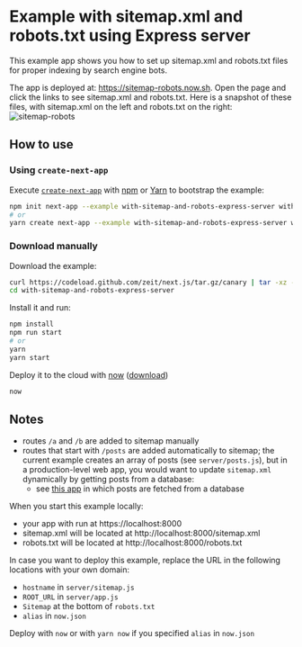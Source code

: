 # Example with sitemap.xml and robots.txt using Express server

This example app shows you how to set up sitemap.xml and robots.txt files for proper indexing by search engine bots.

The app is deployed at: https://sitemap-robots.now.sh. Open the page and click the links to see sitemap.xml and robots.txt. Here is a snapshot of these files, with sitemap.xml on the left and robots.txt on the right:
![sitemap-robots](https://user-images.githubusercontent.com/26158226/38786210-4d0c3f70-40db-11e8-8e44-b2c90cfd1b74.png)

## How to use

### Using `create-next-app`

Execute [`create-next-app`](https://github.com/zeit/next.js/tree/canary/packages/create-next-app) with [npm](https://docs.npmjs.com/cli/init) or [Yarn](https://yarnpkg.com/lang/en/docs/cli/create/) to bootstrap the example:

```bash
npm init next-app --example with-sitemap-and-robots-express-server with-sitemap-and-robots-express-server-app
# or
yarn create next-app --example with-sitemap-and-robots-express-server with-sitemap-and-robots-express-server-app
```

### Download manually

Download the example:

```bash
curl https://codeload.github.com/zeit/next.js/tar.gz/canary | tar -xz --strip=2 next.js-canary/examples/with-sitemap-and-robots-express-server
cd with-sitemap-and-robots-express-server
```

Install it and run:

```bash
npm install
npm run start
# or
yarn
yarn start
```

Deploy it to the cloud with [now](https://zeit.co/now) ([download](https://zeit.co/download))

```bash
now
```

## Notes

- routes `/a` and `/b` are added to sitemap manually
- routes that start with `/posts` are added automatically to sitemap; the current example creates an array of posts (see `server/posts.js`), but in a production-level web app, you would want to update `sitemap.xml` dynamically by getting posts from a database:
  - see [this app](https://github.com/builderbook/builderbook/blob/5f33772b8896d646cff89493853f34e61de6179a/server/sitemap.js#L11) in which posts are fetched from a database

When you start this example locally:

- your app with run at https://localhost:8000
- sitemap.xml will be located at http://localhost:8000/sitemap.xml
- robots.txt will be located at http://localhost:8000/robots.txt

In case you want to deploy this example, replace the URL in the following locations with your own domain:

- `hostname` in `server/sitemap.js`
- `ROOT_URL` in `server/app.js`
- `Sitemap` at the bottom of `robots.txt`
- `alias` in `now.json`

Deploy with `now` or with `yarn now` if you specified `alias` in `now.json`
